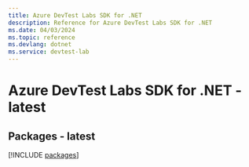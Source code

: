 ```yaml
---
title: Azure DevTest Labs SDK for .NET
description: Reference for Azure DevTest Labs SDK for .NET
ms.date: 04/03/2024
ms.topic: reference
ms.devlang: dotnet
ms.service: devtest-lab
---
```

# Azure DevTest Labs SDK for .NET - latest
## Packages - latest
[!INCLUDE [packages](devtest-labs-index.md)]